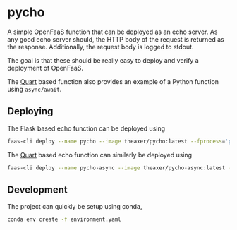 # pycho

A simple OpenFaaS function that can be deployed as an echo server. As any good echo server should, the HTTP body of the request is returned as the response. Additionally,
the request body is logged to stdout.

The goal is that these should be really easy to deploy and verify a deployment of OpenFaaS.

The [Quart](https://pgjones.gitlab.io/quart/) based function also provides an example of a Python function using `async/await`.


## Deploying

The Flask based echo function can be deployed using
```sh
faas-cli deploy --name pycho --image theaxer/pycho:latest --fprocess='python index.py'
```

The [Quart](https://pgjones.gitlab.io/quart/) based echo function can similarly be deployed using
```sh
faas-cli deploy --name pycho-async --image theaxer/pycho-async:latest --fprocess='python index.py'
```

## Development
The project can quickly be setup using conda,

```sh
conda env create -f environment.yaml
```



